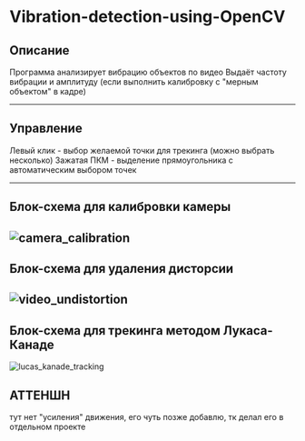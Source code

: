 # Vibration-detection-using-OpenCV
## Описание
Программа анализирует вибрацию объектов по видео
Выдаёт частоту вибрации и амплитуду (если выполнить калибровку с "мерным объектом" в кадре)

---
## Управление
Левый клик - выбор желаемой точки для трекинга (можно выбрать несколько)
Зажатая ПКМ - выделение прямоугольника с автоматическим выбором точек

---
## Блок-схема для калибровки камеры
![camera_calibration](https://user-images.githubusercontent.com/79339489/177723238-94cb40ed-658d-4c5a-a17c-ddad6e9e10ef.png)
---
## Блок-схема для удаления дисторсии
![video_undistortion](https://user-images.githubusercontent.com/79339489/177723500-919874dc-bbba-4503-b179-3d3229cd821e.png)
---
## Блок-схема для трекинга методом Лукаса-Канаде
![lucas_kanade_tracking](https://user-images.githubusercontent.com/79339489/177723572-bf63eddd-801a-422d-8e5f-e5867b2c8400.png)

## АТТЕНШН
тут нет "усиления" движения, его чуть позже добавлю, тк делал его в отдельном проекте
